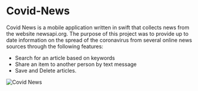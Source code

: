 # Covid-News
Covid News is a mobile application written in swift that collects news from the website newsapi.org. The purpose of this project was to provide up to date information on the spread of the coronavirus from several online news sources through the following features:

* Search for an article based on keywords 
* Share an item to another person by text message 
* Save and Delete articles.



![Covid News](https://user-images.githubusercontent.com/55071531/106400552-0eb3de80-63ed-11eb-939d-4e33c45b6c9a.gif)
